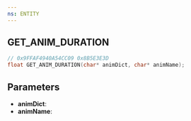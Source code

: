 ```yaml
---
ns: ENTITY
---
```

## GET_ANIM_DURATION

```c
// 0x9FFAF4940A54CC09 0x8B5E3E3D
float GET_ANIM_DURATION(char* animDict, char* animName);
```

## Parameters
* **animDict**:
* **animName**:
